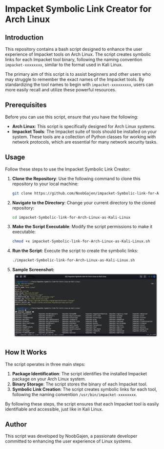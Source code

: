 # Impacket Symbolic Link Creator for Arch Linux

## Introduction

This repository contains a bash script designed to enhance the user experience of Impacket tools on Arch Linux. The script creates symbolic links for each Impacket tool binary, following the naming convention `impacket-xxxxxxxx`, similar to the format used in Kali Linux.

The primary aim of this script is to assist beginners and other users who may struggle to remember the exact names of the Impacket tools. By standardizing the tool names to begin with `impacket-xxxxxxxxx`, users can more easily recall and utilize these powerful resources.

## Prerequisites

Before you can use this script, ensure that you have the following:

- **Arch Linux**: This script is specifically designed for Arch Linux systems.
- **Impacket Tools**: The Impacket suite of tools should be installed on your system. These tools are a collection of Python classes for working with network protocols, which are essential for many network security tasks.

## Usage

Follow these steps to use the Impacket Symbolic Link Creator:

1. **Clone the Repository**: Use the following command to clone this repository to your local machine:
    ```bash
    git clone https://github.com/NoobGajen/impacket-Symbolic-link-for-Arch-Linux-as-Kali-Linux.git
    ```
2. **Navigate to the Directory**: Change your current directory to the cloned repository:
    ```bash
    cd impacket-Symbolic-link-for-Arch-Linux-as-Kali-Linux
    ```
3. **Make the Script Executable**: Modify the script permissions to make it executable:
    ```bash
    chmod +x impacket-Symbolic-link-for-Arch-Linux-as-Kali-Linux.sh
    ```
4. **Run the Script**: Execute the script to create the symbolic links:
    ```bash
    ./impacket-Symbolic-link-for-Arch-Linux-as-Kali-Linux.sh
    ```
5. **Sample Screenshot:**
   ![image](/sample_SS.png)


## How It Works

The script operates in three main steps:

1. **Package Identification**: The script identifies the installed Impacket package on your Arch Linux system.
2. **Binary Storage**: The script stores the binary of each Impacket tool.
3. **Symbolic Link Creation**: The script creates symbolic links for each tool, following the naming convention `/usr/bin/impacket-xxxxxxxx`.

By following these steps, the script ensures that each Impacket tool is easily identifiable and accessible, just like in Kali Linux.

## Author

This script was developed by NoobGajen, a passionate developer committed to enhancing the user experience of Linux systems.


